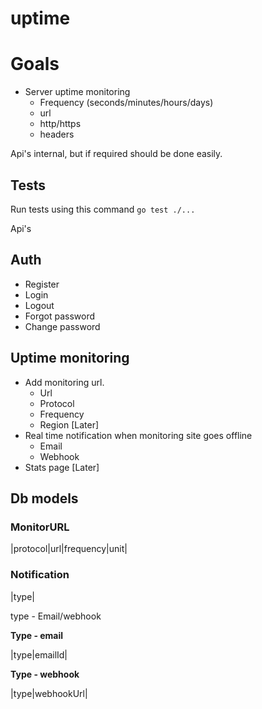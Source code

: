 # uptime

# Goals

- Server uptime monitoring
  - Frequency (seconds/minutes/hours/days)
  - url
  - http/https
  - headers

Api's internal, but if required should be done easily.

## Tests
Run tests using this command `go test ./...`

Api's
## Auth
- Register
- Login
- Logout
- Forgot password
- Change password

## Uptime monitoring
- Add monitoring url. 
  - Url
  - Protocol
  - Frequency
  - Region [Later]
- Real time notification when monitoring site goes offline
  - Email
  - Webhook
- Stats page [Later]

## Db models

### MonitorURL

|protocol|url|frequency|unit|

### Notification

|type|

type - Email/webhook

**Type - email**

|type|emailId|

**Type - webhook**

|type|webhookUrl|
